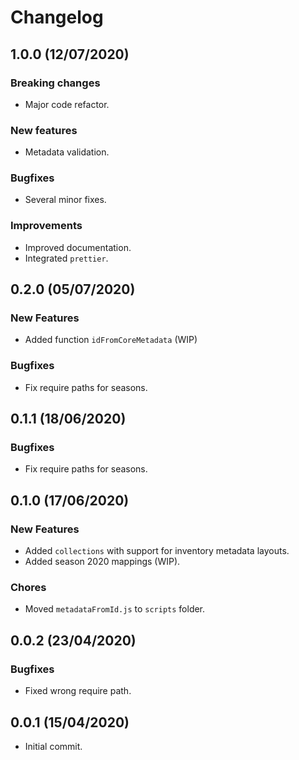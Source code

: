 # Changelog

## 1.0.0 (12/07/2020)

### Breaking changes
 * Major code refactor.

### New features
 * Metadata validation.

### Bugfixes
 * Several minor fixes.

### Improvements
 * Improved documentation.
 * Integrated `prettier`.


## 0.2.0 (05/07/2020)

### New Features
 * Added function `idFromCoreMetadata` (WIP)

### Bugfixes
* Fix require paths for seasons.

## 0.1.1 (18/06/2020)

### Bugfixes
* Fix require paths for seasons.

## 0.1.0 (17/06/2020)

### New Features
* Added `collections` with support for inventory metadata layouts.
* Added season 2020 mappings (WIP).

### Chores
 * Moved `metadataFromId.js` to `scripts` folder.

## 0.0.2 (23/04/2020)

### Bugfixes
* Fixed wrong require path.

## 0.0.1 (15/04/2020)
* Initial commit.
